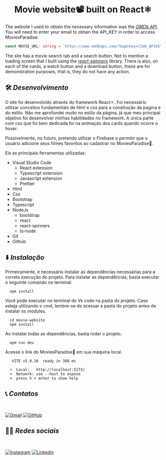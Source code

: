 **<h1 style="text-align: center">Movie website📽️ built on React⚛️</h1>**
The website I used to obtain the necessary information was the *[OMDb API](https://www.omdbapi.com/)*. You will need to enter your email to obtain the API_KEY in order to access MoviesParadise.

``` typescript
const MOVIE_URL: string = `https://www.omdbapi.com/?&apikey=[SUA_APIKEY]`;
```
The site has a movie search tab and a search button. Not to mention a loading screen that I built using the *[react-spinners](https://www.npmjs.com/package/react-spinners)* library. There is also, on each of the cards, a watch button and a download button, these are for demonstration purposes, that is, they do not have any action.

## 🛠️ *Desenvolvimento*

O site foi desenvolvido através do framework React⚛️. Foi necessário utilizar conceitos fundamentais de html e css para a construção da pagina e do estilo. Não me aprofundei muito no estilo da página, já que meu principal objetivo foi desenvolver minhas habilidades no framework. A única parte com css que foi bem dedicada foi na animação dos cards quando ocorre o *hover*.

Possivelmente, no futuro, pretendo utilizar o Firebase e permitir que o usuário adicione seus filmes favoritos ao cadastrar no MoviesParadise🎥.

Eis as principais ferramentas utilizadas:

* Visual Studio Code
  * React extension
  * Typescript extension
  * Javascript extension
  * Prettier
* Html
* Css
* Bootstrap
* Typescript
* NodeJs
  * bootstrap
  * react
  * react-spinners
  * ts-node
* Git
* Github

## ⬇️ *Instalação*

Primeiramente, é necessário instalar as dependências necessárias para a correta execução do projeto. Para instalar as dependências, basta executar o seguinte comando no terminal:

```
  npm install
```

Você pode executar no terminal do Vs code na pasta do projeto. Caso esteja utilizando o cmd, lembre-se de acessar a pasta do projeto antes de instalar os modules.

```
  cd movie-website
  npm install
```

Ao instalar todas as dependências, basta rodar o projeto.

```
  npm run dev
```

Acesse o link do MoviesParadise🎥 em sua máquina local.

```
   VITE v5.0.10  ready in 388 ms

  ➜  Local:   http://localhost:5173/
  ➜  Network: use --host to expose
  ➜  press h + enter to show help
```

## 📞 *Contatos*

<br />

[![Gmail](https://img.shields.io/badge/Gmail-D14836?style=for-the-badge&logo=gmail&logoColor=white)](https://mail.google.com/mail/?view=cm&source=mailto&to=arthurnazariodacosta@gmail.com)
[![GitHub](https://img.shields.io/badge/GitHub-100000?style=for-the-badge&logo=github&logoColor=white)](https://github.com/ArthurCosta09)

## 🤵‍♂️ *Redes sociais*

<br />

[![Instagram](https://img.shields.io/badge/Instagram-E4405F?style=for-the-badge&logo=instagram&logoColor=white)](https://www.instagram.com/arthurndc/)
[![Linkedin](https://img.shields.io/badge/LinkedIn-0077B5?style=for-the-badge&logo=linkedin&logoColor=white)](https://www.linkedin.com/in/arthur-naz%C3%A1rio-da-costa-6478601a1/)

